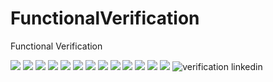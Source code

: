 # FunctionalVerification
Functional Verification

![](verificaiton/ahbcode.png)
![](verificaiton/ahbcodewaveform.png)
![](verificaiton/m2eventIPC.png)
![](verificaiton/m2mailbox.png)
![](verificaiton/m2prepostrandomization.png)
![](verificaiton/m2rand.png)
![](verificaiton/m2randc.png)
![](verificaiton/m2random.png)
![](verificaiton/m2svtestbench.png)
![](verificaiton/m2svtestbench2.png)
![](verificaiton/m2thread.png)
![](verificaiton/spicode.png)
![](verificaiton/spicodewaveform.png)
![verification linkedin](https://user-images.githubusercontent.com/93269547/176684900-6f65cbfd-0f4c-4b36-b024-136497016a4d.png)
